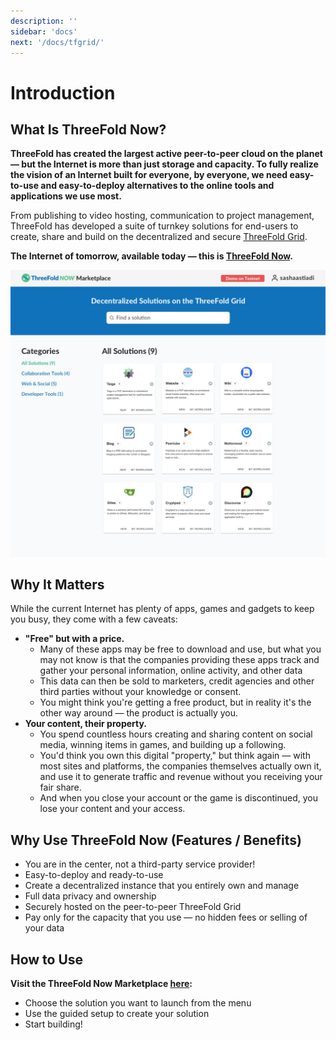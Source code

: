 ```yaml
---
description: ''
sidebar: 'docs'
next: '/docs/tfgrid/'
---
```


# Introduction

## What Is ThreeFold Now?

**ThreeFold has created the largest active peer-to-peer cloud on the planet — but the Internet is more than just storage and capacity. To fully realize the vision of an Internet built for everyone, by everyone, we need easy-to-use and easy-to-deploy alternatives to the online tools and applications we use most.**

From publishing to video hosting, communication to project management, ThreeFold has developed a suite of turnkey solutions for end-users to create, share and build on the decentralized and secure [ThreeFold Grid](https://threefold.io). 

**The Internet of tomorrow, available today — this is [ThreeFold Now](https://marketplace.threefold.io).**  

![](./index/img/demo_site_overview.png)

## Why It Matters

While the current Internet has plenty of apps, games and gadgets to keep you busy, they come with a few caveats: 

- **"Free" but with a price.**
    - Many of these apps may be free to download and use, but what you may not know is that the companies providing these apps track and gather your personal information, online activity, and other data
    - This data can then be sold to marketers, credit agencies and other third parties without your knowledge or consent.
    - You might think you're getting a free product, but in reality it's the other way around — the product is actually you.
- **Your content, their property.**
    - You spend countless hours creating and sharing content on social media, winning items in games, and building up a following.
    - You'd think you own this digital "property," but think again — with most sites and platforms, the companies themselves actually own it, and use it to generate traffic and revenue without you receiving your fair share.
    - And when you close your account or the game is discontinued, you lose your content and your access. 

## Why Use ThreeFold Now (Features / Benefits)

- You are in the center, not a third-party service provider!
- Easy-to-deploy and ready-to-use 
- Create a decentralized instance that you entirely own and manage
- Full data privacy and ownership
- Securely hosted on the peer-to-peer ThreeFold Grid
- Pay only for the capacity that you use — no hidden fees or selling of your data

## How to Use 

**Visit the ThreeFold Now Marketplace [here](https://marketplace.threefold.io):**

- Choose the solution you want to launch from the menu
- Use the guided setup to create your solution
- Start building!